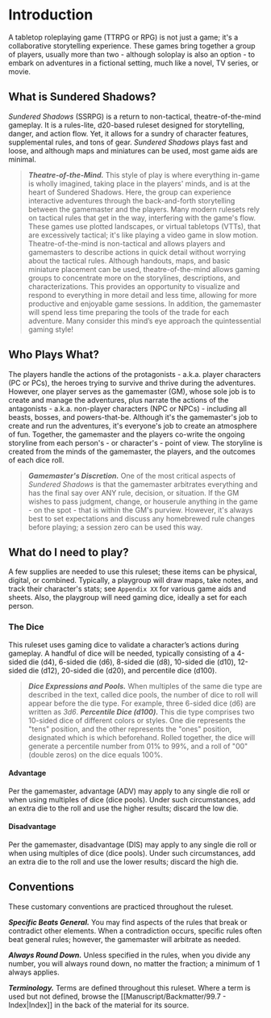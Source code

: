 # Introduction

A tabletop roleplaying game (TTRPG or RPG) is not just a game; it's a collaborative storytelling experience. These games bring together a group of players, usually more than two - although soloplay is also an option - to embark on adventures in a fictional setting, much like a novel, TV series, or movie.

## What is Sundered Shadows?

*Sundered Shadows* (SSRPG) is a return to non-tactical, theatre-of-the-mind gameplay. It is a rules-lite, d20-based ruleset designed for storytelling, danger, and action flow. Yet, it allows for a sundry of character features, supplemental rules, and tons of gear. *Sundered Shadows* plays fast and loose, and although maps and miniatures can be used, most game aids are minimal.

> ***Theatre-of-the-Mind.*** This style of play is where everything in-game is wholly imagined, taking place in the players' minds, and is at the heart of Sundered Shadows. Here, the group can experience interactive adventures through the back-and-forth storytelling between the gamemaster and the players. Many modern rulesets rely on tactical rules that get in the way, interfering with the game's flow. These games use plotted landscapes, or virtual tabletops (VTTs), that are excessively tactical; it's like playing a video game in slow motion. Theatre-of-the-mind is non-tactical and allows players and gamemasters to describe actions in quick detail without worrying about the tactical rules. Although handouts, maps, and basic miniature placement can be used, theatre-of-the-mind allows gaming groups to concentrate more on the storylines, descriptions, and characterizations. This provides an opportunity to visualize and respond to everything in more detail and less time, allowing for more productive and enjoyable game sessions. In addition, the gamemaster will spend less time preparing the tools of the trade for each adventure. Many consider this mind’s eye approach the quintessential gaming style!

## Who Plays What?

The players handle the actions of the protagonists - a.k.a. player characters (PC or PCs), the heroes trying to survive and thrive during the adventures. However, one player serves as the gamemaster (GM), whose sole job is to create and manage the adventures, plus narrate the actions of the antagonists - a.k.a. non-player characters (NPC or NPCs) - including all beasts, bosses, and powers-that-be. Although it's the gamemaster's job to create and run the adventures, it's everyone's job to create an atmosphere of fun. Together, the gamemaster and the players co-write the ongoing storyline from each person's - or character's - point of view. The storyline is created from the minds of the gamemaster, the players, and the outcomes of each dice roll.

>***Gamemaster's Discretion.*** One of the most critical aspects of *Sundered Shadows* is that the gamemaster arbitrates everything and has the final say over ANY rule, decision, or situation. If the GM wishes to pass judgment, change, or houserule anything in the game - on the spot - that is within the GM's purview. However, it's always best to set expectations and discuss any homebrewed rule changes before playing; a session zero can be used this way.

## What do I need to play?

A few supplies are needed to use this ruleset; these items can be physical, digital, or combined. Typically, a playgroup will draw maps, take notes, and track their character's stats; see `Appendix XX` for various game aids and sheets. Also, the playgroup will need gaming dice, ideally a set for each person.

### The Dice

This ruleset uses gaming dice to validate a character’s actions during gameplay. A handful of dice will be needed, typically consisting of a 4-sided die (d4), 6-sided die (d6), 8-sided die (d8), 10-sided die (d10), 12-sided die (d12), 20-sided die (d20), and percentile dice (d100).

> ***Dice Expressions and Pools.*** When multiples of the same die type are described in the text, called dice pools, the number of dice to roll will appear before the die type. For example, three 6-sided dice (d6) are written as *3d6*.
> ***Percentile Dice (d100).*** This die type comprises two 10-sided dice of different colors or styles. One die represents the "tens" position, and the other represents the "ones" position, designated which is which beforehand. Rolled together, the dice will generate a percentile number from 01% to 99%, and a roll of "00" (double zeros) on the dice equals 100%.

#### Advantage

Per the gamemaster, advantage (ADV) may apply to any single die roll or when using multiples of dice (dice pools). Under such circumstances, add an extra die to the roll and use the higher results; discard the low die.

#### Disadvantage

Per the gamemaster, disadvantage (DIS) may apply to any single die roll or when using multiples of dice (dice pools). Under such circumstances, add an extra die to the roll and use the lower results; discard the high die.

## Conventions

These customary conventions are practiced throughout the ruleset.

***Specific Beats General.*** You may find aspects of the rules that break or contradict other elements. When a contradiction occurs, specific rules often beat general rules; however, the gamemaster will arbitrate as needed.

***Always Round Down.*** Unless specified in the rules, when you divide any number, you will always round down, no matter the fraction; a minimum of 1 always applies.

***Terminology.*** Terms are defined throughout this ruleset. Where a term is used but not defined, browse the [[Manuscript/Backmatter/99.7 - Index|Index]] in the back of the material for its source.
